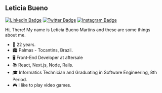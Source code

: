 ## Leticia Bueno

[![Linkedin Badge](https://img.shields.io/badge/-leticiabuenom-blue?style=flat-square&logo=Linkedin&logoColor=white&link=https://www.linkedin.com/in/leticiabuenom)](https://www.linkedin.com/in/leticiabuenom)
 [![Twitter Badge](https://img.shields.io/badge/-@letbuenom-1ca0f1?style=flat-square&labelColor=1ca0f1&logo=twitter&logoColor=white&link=https://twitter.com/letbuenom)](https://twitter.com/letbuenom)
 [![Instagram Badge](https://img.shields.io/badge/-@letbue.no-e4405f?style=flat-square&labelColor=f94877&logo=instagram&logoColor=white&link=https://www.instagram.com/letbue.no/)](https://www.instagram.com/letbue.no/)

Hi, There! My name is Leticia Bueno Martins and these are some things about me.

- :woman: 22 years.
- :cityscape: Palmas - Tocantins, Brazil.
- :desktop_computer: Front-End Developer at aftersale
- :books: React, Next.js, Node, Rails.
- :mortar_board: Informatics Technician and Graduating in Software Engineering, 8th Period.
- :video_game: I like to play video games.
